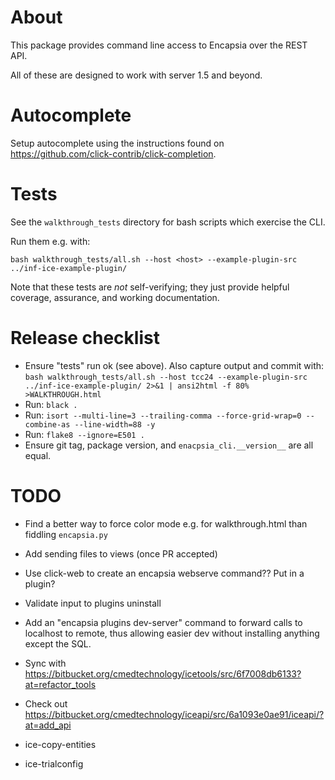 # About

This package provides command line access to Encapsia over the REST API.

All of these are designed to work with server 1.5 and beyond.

# Autocomplete

Setup autocomplete using the instructions found on https://github.com/click-contrib/click-completion.

# Tests

See the `walkthrough_tests` directory for bash scripts which exercise the CLI.

Run them e.g. with:

    bash walkthrough_tests/all.sh --host <host> --example-plugin-src ../inf-ice-example-plugin/

Note that these tests are *not* self-verifying; they just provide helpful coverage, assurance, and working documentation.

# Release checklist

* Ensure "tests" run ok (see above). Also capture output and commit with:
    `bash walkthrough_tests/all.sh --host tcc24 --example-plugin-src ../inf-ice-example-plugin/ 2>&1 | ansi2html -f 80% >WALKTHROUGH.html`
* Run: `black .`
* Run: `isort --multi-line=3 --trailing-comma --force-grid-wrap=0 --combine-as --line-width=88 -y`
* Run: `flake8 --ignore=E501 .`
* Ensure git tag, package version, and `enacpsia_cli.__version__` are all equal.

# TODO

* Find a better way to force color mode e.g. for walkthrough.html than fiddling `encapsia.py`
* Add sending files to views (once PR accepted)
* Use click-web to create an encapsia webserve command?? Put in a plugin?
* Validate input to plugins uninstall
* Add an "encapsia plugins dev-server" command to forward calls to localhost to remote, thus allowing easier dev without installing anything except the SQL.

* Sync with https://bitbucket.org/cmedtechnology/icetools/src/6f7008db6133?at=refactor_tools
* Check out https://bitbucket.org/cmedtechnology/iceapi/src/6a1093e0ae91/iceapi/?at=add_api
* ice-copy-entities
* ice-trialconfig